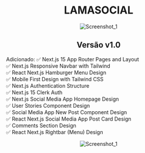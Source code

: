 <div align="center">
  
# LAMASOCIAL
  
![Screenshot_1](https://github.com/juanfsouza/LmSocial/assets/88254614/a75ad4af-581c-4544-81f7-3a5a59d62a7c)

## Versão v1.0

</div>
Adicionado:
✅ Next.js 15 App Router Pages and Layout
</br>
✅ Next.js Responsive Navbar with Tailwind
</br>
✅ React Next.js Hamburger Menu Design
</br>
✅ Mobile First Design with Tailwind CSS
</br>
✅ Next.js Authentication Structure
</br>
✅ Next.js 15 Clerk Auth
</br>
✅ Next.js Social Media App Homepage Design
</br>
✅ User Stories Component Design
</br>
✅ Social Media App New Post Component Design
</br>
✅ React Next.js Social Media App Post Card Design
</br>
✅ Comments Section Design
</br>
✅ React Next.js Rightbar (Menu) Design
</br>

<div align="center">

![Screenshot_1](https://github.com/juanfsouza/LmSocial/assets/88254614/b742e5c3-ae5a-48fa-8d8c-d92903bcab5e)


</div>

